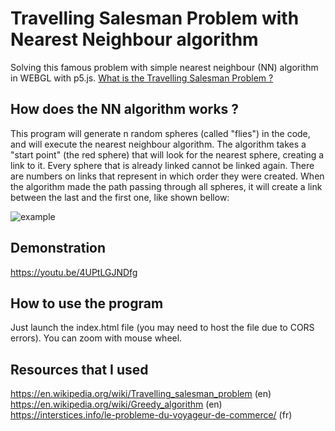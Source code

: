# Travelling Salesman Problem with Nearest Neighbour algorithm

Solving this famous problem with simple nearest neighbour (NN) algorithm in WEBGL with p5.js.
[What is the Travelling Salesman Problem ?](https://en.wikipedia.org/wiki/Travelling_salesman_problem)


## How does the NN algorithm works ?

This program will generate n random spheres (called "flies") in the code, and will execute the nearest neighbour algorithm.
The algorithm takes a "start point" (the red sphere) that will look for the nearest sphere, creating a link to it. Every sphere that is already linked cannot be linked again. There are numbers on links that represent in which order they were created.
When the algorithm made the path passing through all spheres, it will create a link between the last and the first one, like shown bellow:

![example](https://i.imgur.com/31NPLiF.png)


## Demonstration

https://youtu.be/4UPtLGJNDfg


## How to use the program

Just launch the index.html file (you may need to host the file due to CORS errors).
You can zoom with mouse wheel.


## Resources that I used

https://en.wikipedia.org/wiki/Travelling_salesman_problem (en)
https://en.wikipedia.org/wiki/Greedy_algorithm (en)
https://interstices.info/le-probleme-du-voyageur-de-commerce/ (fr)
